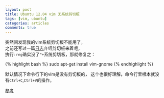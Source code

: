 ```yaml
---
layout: post
title: Ubuntu 12.04 vim 无系统剪切板
tags: [vim, ubuntu]
categories: articles
comments: true
---
```


突然间发现我的vim系统剪切板不能用了，  
之前还写过一篇[日志][vim-paste]介绍剪切板来着呢，  
执行`:reg`确实没了`"+`系统剪切板，那就修复之：

{% highlight bash %}
sudo apt-get install vim-gnome
{% endhighlight %}

默认情况下命令行下的vim是没有剪切板的，
这个也很好理解，命令行里根本就没有`Ctrl+C`,`Ctrl+V`的操作。


[参考](http://www.liurongxing.com/ubuntu-system-vim-to-use-the-system-clipboard.html)

[vim-paste]: /2014/02/16/vim-paste/
